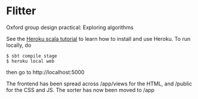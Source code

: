 # Flitter
Oxford group design practical: Exploring algorithms

See the [Heroku scala tutorial](https://devcenter.heroku.com/articles/getting-started-with-scala) to learn how to install and use Heroku. To run locally, do 

    $ sbt compile stage
    $ heroku local web 

then go to http://localhost:5000

The frontend has been spread across /app/views for the HTML, and /public for the CSS and JS. 
The sorter has now been moved to /app